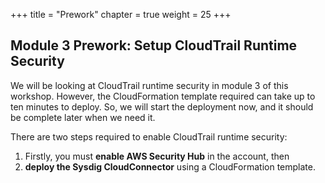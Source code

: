 +++
title = "Prework"
chapter = true
weight = 25
+++

## Module 3 Prework: Setup CloudTrail Runtime Security

We will be looking at CloudTrail runtime security in module 3 of this workshop. However, the CloudFormation template required can take up to ten minutes to deploy.  So, we will start the deployment now, and it should be complete later when we need it.

There are two steps required to enable CloudTrail runtime security:

1. Firstly, you must **enable AWS Security Hub** in the account, then
2. **deploy the Sysdig CloudConnector** using a CloudFormation template.
